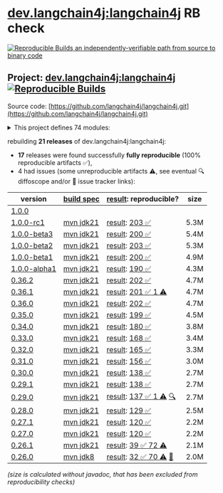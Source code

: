 [dev.langchain4j:langchain4j](https://central.sonatype.com/artifact/dev.langchain4j/langchain4j/versions) RB check
=======

[![Reproducible Builds](https://reproducible-builds.org/images/logos/rb.svg) an independently-verifiable path from source to binary code](https://reproducible-builds.org/)

## Project: [dev.langchain4j:langchain4j](https://central.sonatype.com/artifact/dev.langchain4j/langchain4j/versions) [![Reproducible Builds](https://img.shields.io/endpoint?url=https://raw.githubusercontent.com/jvm-repo-rebuild/reproducible-central/master/content/dev/langchain4j/badge.json)](https://github.com/jvm-repo-rebuild/reproducible-central/blob/master/content/dev/langchain4j/README.md)

Source code: [https://github.com/langchain4j/langchain4j.git](https://github.com/langchain4j/langchain4j.git)

<details><summary>This project defines 74 modules:</summary>

* [dev.langchain4j:langchain4j](https://central.sonatype.com/artifact/dev.langchain4j/langchain4j/overview)
* [dev.langchain4j:langchain4j-anthropic](https://central.sonatype.com/artifact/dev.langchain4j/langchain4j-anthropic/overview)
* [dev.langchain4j:langchain4j-azure-ai-search](https://central.sonatype.com/artifact/dev.langchain4j/langchain4j-azure-ai-search/overview)
* [dev.langchain4j:langchain4j-azure-cosmos-mongo-vcore](https://central.sonatype.com/artifact/dev.langchain4j/langchain4j-azure-cosmos-mongo-vcore/overview)
* [dev.langchain4j:langchain4j-azure-cosmos-nosql](https://central.sonatype.com/artifact/dev.langchain4j/langchain4j-azure-cosmos-nosql/overview)
* [dev.langchain4j:langchain4j-azure-open-ai](https://central.sonatype.com/artifact/dev.langchain4j/langchain4j-azure-open-ai/overview)
* [dev.langchain4j:langchain4j-bedrock](https://central.sonatype.com/artifact/dev.langchain4j/langchain4j-bedrock/overview)
* [dev.langchain4j:langchain4j-bom](https://central.sonatype.com/artifact/dev.langchain4j/langchain4j-bom/overview)
* [dev.langchain4j:langchain4j-cassandra](https://central.sonatype.com/artifact/dev.langchain4j/langchain4j-cassandra/overview)
* [dev.langchain4j:langchain4j-chatglm](https://central.sonatype.com/artifact/dev.langchain4j/langchain4j-chatglm/overview)
* [dev.langchain4j:langchain4j-chroma](https://central.sonatype.com/artifact/dev.langchain4j/langchain4j-chroma/overview)
* [dev.langchain4j:langchain4j-code-execution-engine-graalvm-polyglot](https://central.sonatype.com/artifact/dev.langchain4j/langchain4j-code-execution-engine-graalvm-polyglot/overview)
* [dev.langchain4j:langchain4j-code-execution-engine-judge0](https://central.sonatype.com/artifact/dev.langchain4j/langchain4j-code-execution-engine-judge0/overview)
* [dev.langchain4j:langchain4j-cohere](https://central.sonatype.com/artifact/dev.langchain4j/langchain4j-cohere/overview)
* [dev.langchain4j:langchain4j-coherence](https://central.sonatype.com/artifact/dev.langchain4j/langchain4j-coherence/overview)
* [dev.langchain4j:langchain4j-core](https://central.sonatype.com/artifact/dev.langchain4j/langchain4j-core/overview)
* [dev.langchain4j:langchain4j-couchbase](https://central.sonatype.com/artifact/dev.langchain4j/langchain4j-couchbase/overview)
* [dev.langchain4j:langchain4j-dashscope](https://central.sonatype.com/artifact/dev.langchain4j/langchain4j-dashscope/overview)
* [dev.langchain4j:langchain4j-document-loader-amazon-s3](https://central.sonatype.com/artifact/dev.langchain4j/langchain4j-document-loader-amazon-s3/overview)
* [dev.langchain4j:langchain4j-document-loader-azure-storage-blob](https://central.sonatype.com/artifact/dev.langchain4j/langchain4j-document-loader-azure-storage-blob/overview)
* [dev.langchain4j:langchain4j-document-loader-github](https://central.sonatype.com/artifact/dev.langchain4j/langchain4j-document-loader-github/overview)
* [dev.langchain4j:langchain4j-document-loader-google-cloud-storage](https://central.sonatype.com/artifact/dev.langchain4j/langchain4j-document-loader-google-cloud-storage/overview)
* [dev.langchain4j:langchain4j-document-loader-selenium](https://central.sonatype.com/artifact/dev.langchain4j/langchain4j-document-loader-selenium/overview)
* [dev.langchain4j:langchain4j-document-loader-tencent-cos](https://central.sonatype.com/artifact/dev.langchain4j/langchain4j-document-loader-tencent-cos/overview)
* [dev.langchain4j:langchain4j-document-parser-apache-pdfbox](https://central.sonatype.com/artifact/dev.langchain4j/langchain4j-document-parser-apache-pdfbox/overview)
* [dev.langchain4j:langchain4j-document-parser-apache-poi](https://central.sonatype.com/artifact/dev.langchain4j/langchain4j-document-parser-apache-poi/overview)
* [dev.langchain4j:langchain4j-document-parser-apache-tika](https://central.sonatype.com/artifact/dev.langchain4j/langchain4j-document-parser-apache-tika/overview)
* [dev.langchain4j:langchain4j-document-transformer-jsoup](https://central.sonatype.com/artifact/dev.langchain4j/langchain4j-document-transformer-jsoup/overview)
* [dev.langchain4j:langchain4j-easy-rag](https://central.sonatype.com/artifact/dev.langchain4j/langchain4j-easy-rag/overview)
* [dev.langchain4j:langchain4j-elasticsearch](https://central.sonatype.com/artifact/dev.langchain4j/langchain4j-elasticsearch/overview)
* [dev.langchain4j:langchain4j-embedding-store-filter-parser-sql](https://central.sonatype.com/artifact/dev.langchain4j/langchain4j-embedding-store-filter-parser-sql/overview)
* [dev.langchain4j:langchain4j-experimental-sql](https://central.sonatype.com/artifact/dev.langchain4j/langchain4j-experimental-sql/overview)
* [dev.langchain4j:langchain4j-github-models](https://central.sonatype.com/artifact/dev.langchain4j/langchain4j-github-models/overview)
* [dev.langchain4j:langchain4j-google-ai-gemini](https://central.sonatype.com/artifact/dev.langchain4j/langchain4j-google-ai-gemini/overview)
* [dev.langchain4j:langchain4j-http-client](https://central.sonatype.com/artifact/dev.langchain4j/langchain4j-http-client/overview)
* [dev.langchain4j:langchain4j-http-client-jdk](https://central.sonatype.com/artifact/dev.langchain4j/langchain4j-http-client-jdk/overview)
* [dev.langchain4j:langchain4j-hugging-face](https://central.sonatype.com/artifact/dev.langchain4j/langchain4j-hugging-face/overview)
* [dev.langchain4j:langchain4j-infinispan](https://central.sonatype.com/artifact/dev.langchain4j/langchain4j-infinispan/overview)
* [dev.langchain4j:langchain4j-jina](https://central.sonatype.com/artifact/dev.langchain4j/langchain4j-jina/overview)
* [dev.langchain4j:langchain4j-jlama](https://central.sonatype.com/artifact/dev.langchain4j/langchain4j-jlama/overview)
* [dev.langchain4j:langchain4j-kotlin](https://central.sonatype.com/artifact/dev.langchain4j/langchain4j-kotlin/overview)
* [dev.langchain4j:langchain4j-local-ai](https://central.sonatype.com/artifact/dev.langchain4j/langchain4j-local-ai/overview)
* [dev.langchain4j:langchain4j-mariadb](https://central.sonatype.com/artifact/dev.langchain4j/langchain4j-mariadb/overview)
* [dev.langchain4j:langchain4j-mcp](https://central.sonatype.com/artifact/dev.langchain4j/langchain4j-mcp/overview)
* [dev.langchain4j:langchain4j-milvus](https://central.sonatype.com/artifact/dev.langchain4j/langchain4j-milvus/overview)
* [dev.langchain4j:langchain4j-mistral-ai](https://central.sonatype.com/artifact/dev.langchain4j/langchain4j-mistral-ai/overview)
* [dev.langchain4j:langchain4j-mongodb-atlas](https://central.sonatype.com/artifact/dev.langchain4j/langchain4j-mongodb-atlas/overview)
* [dev.langchain4j:langchain4j-neo4j](https://central.sonatype.com/artifact/dev.langchain4j/langchain4j-neo4j/overview)
* [dev.langchain4j:langchain4j-nomic](https://central.sonatype.com/artifact/dev.langchain4j/langchain4j-nomic/overview)
* [dev.langchain4j:langchain4j-ollama](https://central.sonatype.com/artifact/dev.langchain4j/langchain4j-ollama/overview)
* [dev.langchain4j:langchain4j-onnx-scoring](https://central.sonatype.com/artifact/dev.langchain4j/langchain4j-onnx-scoring/overview)
* [dev.langchain4j:langchain4j-open-ai](https://central.sonatype.com/artifact/dev.langchain4j/langchain4j-open-ai/overview)
* [dev.langchain4j:langchain4j-open-ai-official](https://central.sonatype.com/artifact/dev.langchain4j/langchain4j-open-ai-official/overview)
* [dev.langchain4j:langchain4j-opensearch](https://central.sonatype.com/artifact/dev.langchain4j/langchain4j-opensearch/overview)
* [dev.langchain4j:langchain4j-oracle](https://central.sonatype.com/artifact/dev.langchain4j/langchain4j-oracle/overview)
* [dev.langchain4j:langchain4j-ovh-ai](https://central.sonatype.com/artifact/dev.langchain4j/langchain4j-ovh-ai/overview)
* [dev.langchain4j:langchain4j-parent](https://central.sonatype.com/artifact/dev.langchain4j/langchain4j-parent/overview)
* [dev.langchain4j:langchain4j-pgvector](https://central.sonatype.com/artifact/dev.langchain4j/langchain4j-pgvector/overview)
* [dev.langchain4j:langchain4j-pinecone](https://central.sonatype.com/artifact/dev.langchain4j/langchain4j-pinecone/overview)
* [dev.langchain4j:langchain4j-qdrant](https://central.sonatype.com/artifact/dev.langchain4j/langchain4j-qdrant/overview)
* [dev.langchain4j:langchain4j-qianfan](https://central.sonatype.com/artifact/dev.langchain4j/langchain4j-qianfan/overview)
* [dev.langchain4j:langchain4j-redis](https://central.sonatype.com/artifact/dev.langchain4j/langchain4j-redis/overview)
* [dev.langchain4j:langchain4j-tablestore](https://central.sonatype.com/artifact/dev.langchain4j/langchain4j-tablestore/overview)
* [dev.langchain4j:langchain4j-vearch](https://central.sonatype.com/artifact/dev.langchain4j/langchain4j-vearch/overview)
* [dev.langchain4j:langchain4j-vertex-ai](https://central.sonatype.com/artifact/dev.langchain4j/langchain4j-vertex-ai/overview)
* [dev.langchain4j:langchain4j-vertex-ai-gemini](https://central.sonatype.com/artifact/dev.langchain4j/langchain4j-vertex-ai-gemini/overview)
* [dev.langchain4j:langchain4j-vespa](https://central.sonatype.com/artifact/dev.langchain4j/langchain4j-vespa/overview)
* [dev.langchain4j:langchain4j-voyage-ai](https://central.sonatype.com/artifact/dev.langchain4j/langchain4j-voyage-ai/overview)
* [dev.langchain4j:langchain4j-weaviate](https://central.sonatype.com/artifact/dev.langchain4j/langchain4j-weaviate/overview)
* [dev.langchain4j:langchain4j-web-search-engine-google-custom](https://central.sonatype.com/artifact/dev.langchain4j/langchain4j-web-search-engine-google-custom/overview)
* [dev.langchain4j:langchain4j-web-search-engine-searchapi](https://central.sonatype.com/artifact/dev.langchain4j/langchain4j-web-search-engine-searchapi/overview)
* [dev.langchain4j:langchain4j-web-search-engine-tavily](https://central.sonatype.com/artifact/dev.langchain4j/langchain4j-web-search-engine-tavily/overview)
* [dev.langchain4j:langchain4j-workers-ai](https://central.sonatype.com/artifact/dev.langchain4j/langchain4j-workers-ai/overview)
* [dev.langchain4j:langchain4j-zhipu-ai](https://central.sonatype.com/artifact/dev.langchain4j/langchain4j-zhipu-ai/overview)
</details>

rebuilding **21 releases** of dev.langchain4j:langchain4j:
- **17** releases were found successfully **fully reproducible** (100% reproducible artifacts :white_check_mark:),
- 4 had issues (some unreproducible artifacts :warning:, see eventual :mag: diffoscope and/or :memo: issue tracker links):

| version | [build spec](/BUILDSPEC.md) | [result](https://reproducible-builds.org/docs/jvm/): reproducible? | size |
| -- | --------- | ------ | -- |
| [1.0.0](https://central.sonatype.com/artifact/dev.langchain4j/langchain4j/1.0.0/pom) | | | |
| [1.0.0-rc1](https://central.sonatype.com/artifact/dev.langchain4j/langchain4j/1.0.0-rc1/pom) | [mvn jdk21](langchain4j-1.0.0-rc1.buildspec) | [result](langchain4j-aggregator-1.0.0-rc1.buildinfo): [203 :white_check_mark: ](langchain4j-aggregator-1.0.0-rc1.buildcompare) | 5.3M |
| [1.0.0-beta3](https://central.sonatype.com/artifact/dev.langchain4j/langchain4j/1.0.0-beta3/pom) | [mvn jdk21](langchain4j-1.0.0-beta3.buildspec) | [result](langchain4j-aggregator-1.0.0-beta3.buildinfo): [200 :white_check_mark: ](langchain4j-aggregator-1.0.0-beta3.buildcompare) | 5.4M |
| [1.0.0-beta2](https://central.sonatype.com/artifact/dev.langchain4j/langchain4j/1.0.0-beta2/pom) | [mvn jdk21](langchain4j-1.0.0-beta2.buildspec) | [result](langchain4j-aggregator-1.0.0-beta2.buildinfo): [203 :white_check_mark: ](langchain4j-aggregator-1.0.0-beta2.buildcompare) | 5.3M |
| [1.0.0-beta1](https://central.sonatype.com/artifact/dev.langchain4j/langchain4j/1.0.0-beta1/pom) | [mvn jdk21](langchain4j-1.0.0-beta1.buildspec) | [result](langchain4j-aggregator-1.0.0-beta1.buildinfo): [200 :white_check_mark: ](langchain4j-aggregator-1.0.0-beta1.buildcompare) | 4.9M |
| [1.0.0-alpha1](https://central.sonatype.com/artifact/dev.langchain4j/langchain4j/1.0.0-alpha1/pom) | [mvn jdk21](langchain4j-1.0.0-alpha1.buildspec) | [result](langchain4j-aggregator-1.0.0-alpha1.buildinfo): [190 :white_check_mark: ](langchain4j-aggregator-1.0.0-alpha1.buildcompare) | 4.3M |
| [0.36.2](https://central.sonatype.com/artifact/dev.langchain4j/langchain4j/0.36.2/pom) | [mvn jdk21](langchain4j-0.36.2.buildspec) | [result](langchain4j-aggregator-0.36.2.buildinfo): [202 :white_check_mark: ](langchain4j-aggregator-0.36.2.buildcompare) | 4.7M |
| [0.36.1](https://central.sonatype.com/artifact/dev.langchain4j/langchain4j/0.36.1/pom) | [mvn jdk21](langchain4j-0.36.1.buildspec) | [result](langchain4j-aggregator-0.36.1.buildinfo): [201 :white_check_mark:  1 :warning:](langchain4j-aggregator-0.36.1.buildcompare) | 4.7M |
| [0.36.0](https://central.sonatype.com/artifact/dev.langchain4j/langchain4j/0.36.0/pom) | [mvn jdk21](langchain4j-0.36.0.buildspec) | [result](langchain4j-aggregator-0.36.0.buildinfo): [202 :white_check_mark: ](langchain4j-aggregator-0.36.0.buildcompare) | 4.7M |
| [0.35.0](https://central.sonatype.com/artifact/dev.langchain4j/langchain4j/0.35.0/pom) | [mvn jdk21](langchain4j-0.35.0.buildspec) | [result](langchain4j-aggregator-0.35.0.buildinfo): [199 :white_check_mark: ](langchain4j-aggregator-0.35.0.buildcompare) | 4.5M |
| [0.34.0](https://central.sonatype.com/artifact/dev.langchain4j/langchain4j/0.34.0/pom) | [mvn jdk21](langchain4j-0.34.0.buildspec) | [result](langchain4j-aggregator-0.34.0.buildinfo): [180 :white_check_mark: ](langchain4j-aggregator-0.34.0.buildcompare) | 3.8M |
| [0.33.0](https://central.sonatype.com/artifact/dev.langchain4j/langchain4j/0.33.0/pom) | [mvn jdk21](langchain4j-0.33.0.buildspec) | [result](langchain4j-aggregator-0.33.0.buildinfo): [168 :white_check_mark: ](langchain4j-aggregator-0.33.0.buildcompare) | 3.4M |
| [0.32.0](https://central.sonatype.com/artifact/dev.langchain4j/langchain4j/0.32.0/pom) | [mvn jdk21](langchain4j-0.32.0.buildspec) | [result](langchain4j-aggregator-0.32.0.buildinfo): [165 :white_check_mark: ](langchain4j-aggregator-0.32.0.buildcompare) | 3.3M |
| [0.31.0](https://central.sonatype.com/artifact/dev.langchain4j/langchain4j/0.31.0/pom) | [mvn jdk21](langchain4j-0.31.0.buildspec) | [result](langchain4j-aggregator-0.31.0.buildinfo): [156 :white_check_mark: ](langchain4j-aggregator-0.31.0.buildcompare) | 3.0M |
| [0.30.0](https://central.sonatype.com/artifact/dev.langchain4j/langchain4j/0.30.0/pom) | [mvn jdk21](langchain4j-0.30.0.buildspec) | [result](langchain4j-aggregator-0.30.0.buildinfo): [138 :white_check_mark: ](langchain4j-aggregator-0.30.0.buildcompare) | 2.7M |
| [0.29.1](https://central.sonatype.com/artifact/dev.langchain4j/langchain4j/0.29.1/pom) | [mvn jdk21](langchain4j-0.29.1.buildspec) | [result](langchain4j-aggregator-0.29.1.buildinfo): [138 :white_check_mark: ](langchain4j-aggregator-0.29.1.buildcompare) | 2.7M |
| [0.29.0](https://central.sonatype.com/artifact/dev.langchain4j/langchain4j/0.29.0/pom) | [mvn jdk21](langchain4j-0.29.0.buildspec) | [result](langchain4j-aggregator-0.29.0.buildinfo): [137 :white_check_mark:  1 :warning:](langchain4j-aggregator-0.29.0.buildcompare) [:mag:](langchain4j-aggregator-0.29.0.diffoscope) | 2.7M |
| [0.28.0](https://central.sonatype.com/artifact/dev.langchain4j/langchain4j/0.28.0/pom) | [mvn jdk21](langchain4j-0.28.0.buildspec) | [result](langchain4j-aggregator-0.28.0.buildinfo): [129 :white_check_mark: ](langchain4j-aggregator-0.28.0.buildcompare) | 2.5M |
| [0.27.1](https://central.sonatype.com/artifact/dev.langchain4j/langchain4j/0.27.1/pom) | [mvn jdk21](langchain4j-0.27.1.buildspec) | [result](langchain4j-aggregator-0.27.1.buildinfo): [120 :white_check_mark: ](langchain4j-aggregator-0.27.1.buildcompare) | 2.2M |
| [0.27.0](https://central.sonatype.com/artifact/dev.langchain4j/langchain4j/0.27.0/pom) | [mvn jdk21](langchain4j-0.27.0.buildspec) | [result](langchain4j-aggregator-0.27.0.buildinfo): [120 :white_check_mark: ](langchain4j-aggregator-0.27.0.buildcompare) | 2.2M |
| [0.26.1](https://central.sonatype.com/artifact/dev.langchain4j/langchain4j/0.26.1/pom) | [mvn jdk21](langchain4j-0.26.1.buildspec) | [result](langchain4j-aggregator-0.26.1.buildinfo): [39 :white_check_mark:  72 :warning:](langchain4j-aggregator-0.26.1.buildcompare) | 2.1M |
| [0.26.0](https://central.sonatype.com/artifact/dev.langchain4j/langchain4j/0.26.0/pom) | [mvn jdk8](langchain4j-0.26.0.buildspec) | [result](langchain4j-aggregator-0.26.0.buildinfo): [32 :white_check_mark:  70 :warning:](langchain4j-aggregator-0.26.0.buildcompare) [:memo:](https://github.com/langchain4j/langchain4j/pull/569) | 2.0M |

<i>(size is calculated without javadoc, that has been excluded from reproducibility checks)</i>
